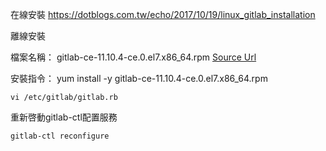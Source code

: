 在線安裝
https://dotblogs.com.tw/echo/2017/10/19/linux_gitlab_installation



離線安裝

檔案名稱：
gitlab-ce-11.10.4-ce.0.el7.x86_64.rpm
[Source Url](https://packages.gitlab.com/gitlab/gitlab-ce)

安裝指令：
yum install -y gitlab-ce-11.10.4-ce.0.el7.x86_64.rpm

    vi /etc/gitlab/gitlab.rb

重新啓動gitlab-ctl配置服務

    gitlab-ctl reconfigure